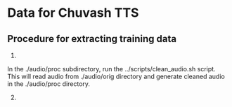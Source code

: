 # Data for Chuvash TTS

## Procedure for extracting training data

1. 

In the ./audio/proc subdirectory, run the ../scripts/clean_audio.sh script. This will 
read audio from ./audio/orig directory and generate cleaned audio in the ./audio/proc directory.

2. 
